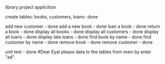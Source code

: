 library project applicition

create tables: books, customers, loans- done

add new customer - done
add a new book - done
loan a book - done
return a book - done
display all books - done
display all customers - done
display all loans - done
display late loans - done
find book by name - done
find customer by name - done
remove book - done
remove customer - done

unit test - done #Dear Eyal please data to the tables from main by enter "ad".
